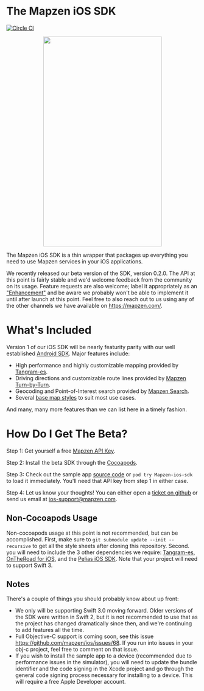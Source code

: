 # The Mapzen iOS SDK
[![Circle CI](https://circleci.com/gh/mapzen/ios.svg?style=shield&circle-token=158f79f566b88fb913ad153ee8b00681112eb5a2)](https://circleci.com/gh/mapzen/ios)

<p align=center>
<img width="311" height="552" src="https://mapzen-assets.s3.amazonaws.com/images/ios-sdk-beta/sdk-beta-map.png">
</p>

The Mapzen iOS SDK is a thin wrapper that packages up everything you need to use Mapzen services in your iOS applications.

We recently released our beta version of the SDK, version 0.2.0. The API at this point is fairly stable and we'd welcome feedback from the community on its usage. Feature requests are also welcome; label it appropriately as an ["Enhancement"](https://github.com/mapzen/ios/issues?q=is%3Aopen+is%3Aissue+label%3Aenhancement) and be aware we probably won't be able to implement it until after launch at this point. Feel free to also reach out to us using any of the other channels we have available on https://mapzen.com/.

# What's Included

Version 1 of our iOS SDK will be nearly featurity parity with our well established [Android SDK](https://github.com/mapzen/android). Major features include:
- High performance and highly customizable mapping provided by [Tangram-es](https://github.com/tangrams/tangram-es).
- Driving directions and customizable route lines provided by [Mapzen Turn-by-Turn](https://mapzen.com/products/turn-by-turn/).
- Geocoding and Point-of-Interest search provided by [Mapzen Search](https://mapzen.com/products/search/).
- Several [base map styles](https://mapzen.com/products/maps/) to suit most use cases.

And many, many more features than we can list here in a timely fashion.

# How Do I Get The Beta?

Step 1: Get yourself a free [Mapzen API Key](https://mapzen.com/developers/sign_up).

Step 2: Install the beta SDK through the [Cocoapods](https://cocoapods.org/pods/Mapzen-ios-sdk).

Step 3: Check out the sample app [source code](https://github.com/mapzen/ios) or `pod try Mapzen-ios-sdk` to load it immediately. You'll need that API key from step 1 in either case.

Step 4: Let us know your thoughts! You can either open a [ticket on github](https://github.com/mapzen/ios/issues) or send us email at ios-support@mapzen.com.

## Non-Cocoapods Usage

Non-cocoapods usage at this point is not recommended, but can be accomplished. First, make sure to `git submodule update --init --recursive` to get all the style sheets after cloning this repository. Second. you will need to include the 3 other dependencies we require: [Tangram-es](https://github.com/tangrams/ios-framework), [OnTheRoad for iOS](https://github.com/mapzen/on-the-road_ios), and the [Pelias iOS SDK](https://github.com/pelias/pelias-ios-sdk). Note that your project will need to support Swift 3.

## Notes
There's a couple of things you should probably know about up front:
* We only will be supporting Swift 3.0 moving forward. Older versions of the SDK were written in Swift 2, but it is not recommended to use that as the project has changed dramatically since then, and we're continuing to add features all the time.
* Full Objective-C support is coming soon, see this issue https://github.com/mapzen/ios/issues/68. If you run into issues in your obj-c project, feel free to comment on that issue.
* If you wish to install the sample app to a device (recommended due to performance issues in the simulator), you will need to update the bundle identifier and the code signing in the Xcode project and go through the general code signing process necessary for installing to a device. This will require a free Apple Developer account.
